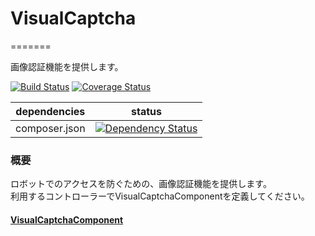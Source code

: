 # VisualCaptcha
=======

画像認証機能を提供します。<br>


[![Build Status](https://travis-ci.org/NetCommons3/VisualCaptcha.svg?branch=master)](https://travis-ci.org/NetCommons3/VisualCaptcha)
[![Coverage Status](https://img.shields.io/coveralls/NetCommons3/VisualCaptcha.svg)](https://coveralls.io/r/NetCommons3/VisualCaptcha?branch=master)

| dependencies | status |
| ------------ | ------ |
| composer.json | [![Dependency Status](https://www.versioneye.com/user/projects/5629b1180c4406000a0008cb/badge.svg?style=flat)](https://www.versioneye.com/user/projects/5629b1180c4406000a0008cb) |

### 概要
ロボットでのアクセスを防ぐための、画像認証機能を提供します。<br>
利用するコントローラーでVisualCaptchaComponentを定義してください。

#### [VisualCaptchaComponent](https://github.com/NetCommons3/NetCommons3Docs/blob/master/phpdocMd/VisualCaptcha/VisualCaptchaComponent.md#visualcaptchacomponent)

